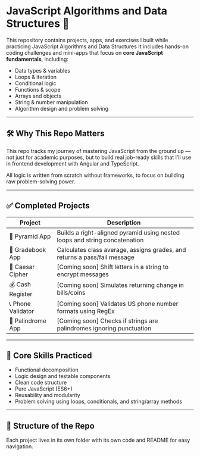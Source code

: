 # JavaScript Algorithms and Data Structures 🧠

This repository contains projects, apps, and exercises I built while practicing JavaScript Algorithms and Data Structures
It includes hands-on coding challenges and mini-apps that focus on **core JavaScript fundamentals**, including:

- Data types & variables
- Loops & iteration
- Conditional logic
- Functions & scope
- Arrays and objects
- String & number manipulation
- Algorithm design and problem solving

---

## 🛠️ Why This Repo Matters

This repo tracks my journey of mastering JavaScript from the ground up — not just for academic purposes, but to build real job-ready skills that I’ll use in frontend development with Angular and TypeScript.

All logic is written from scratch without frameworks, to focus on building raw problem-solving power.

---

## ✅ Completed Projects

| Project           | Description                                                                |
|-------------------|----------------------------------------------------------------------------|
| 🧱 Pyramid App     | Builds a right-aligned pyramid using nested loops and string concatenation |
| 📘 Gradebook App   | Calculates class average, assigns grades, and returns a pass/fail message  |
| 🔐 Caesar Cipher   | [Coming soon] Shift letters in a string to encrypt messages                |
| 💰 Cash Register   | [Coming soon] Simulates returning change in bills/coins                    |
| 📞 Phone Validator | [Coming soon] Validates US phone number formats using RegEx               |
| 🔄 Palindrome App  | [Coming soon] Checks if strings are palindromes ignoring punctuation       |

---

## 🧠 Core Skills Practiced

- Functional decomposition
- Logic design and testable components
- Clean code structure
- Pure JavaScript (ES6+)
- Reusability and modularity
- Problem solving using loops, conditionals, and string/array methods

---

## 🚧 Structure of the Repo

Each project lives in its own folder with its own code and README for easy navigation.

